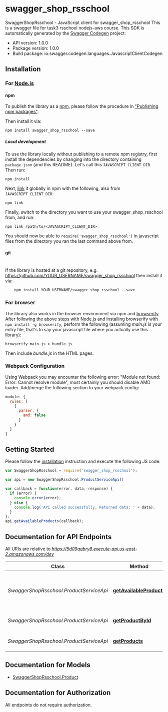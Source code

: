 # swagger_shop_rsschool

SwaggerShopRsschool - JavaScript client for swagger_shop_rsschool
This is a swagger file for task3 rsschool nodejs-aws course.
This SDK is automatically generated by the [Swagger Codegen](https://github.com/swagger-api/swagger-codegen) project:

- API version: 1.0.0
- Package version: 1.0.0
- Build package: io.swagger.codegen.languages.JavascriptClientCodegen

## Installation

### For [Node.js](https://nodejs.org/)

#### npm

To publish the library as a [npm](https://www.npmjs.com/),
please follow the procedure in ["Publishing npm packages"](https://docs.npmjs.com/getting-started/publishing-npm-packages).

Then install it via:

```shell
npm install swagger_shop_rsschool --save
```

##### Local development

To use the library locally without publishing to a remote npm registry, first install the dependencies by changing 
into the directory containing `package.json` (and this README). Let's call this `JAVASCRIPT_CLIENT_DIR`. Then run:

```shell
npm install
```

Next, [link](https://docs.npmjs.com/cli/link) it globally in npm with the following, also from `JAVASCRIPT_CLIENT_DIR`:

```shell
npm link
```

Finally, switch to the directory you want to use your swagger_shop_rsschool from, and run:

```shell
npm link /path/to/<JAVASCRIPT_CLIENT_DIR>
```

You should now be able to `require('swagger_shop_rsschool')` in javascript files from the directory you ran the last 
command above from.

#### git
#
If the library is hosted at a git repository, e.g.
https://github.com/YOUR_USERNAME/swagger_shop_rsschool
then install it via:

```shell
    npm install YOUR_USERNAME/swagger_shop_rsschool --save
```

### For browser

The library also works in the browser environment via npm and [browserify](http://browserify.org/). After following
the above steps with Node.js and installing browserify with `npm install -g browserify`,
perform the following (assuming *main.js* is your entry file, that's to say your javascript file where you actually 
use this library):

```shell
browserify main.js > bundle.js
```

Then include *bundle.js* in the HTML pages.

### Webpack Configuration

Using Webpack you may encounter the following error: "Module not found: Error:
Cannot resolve module", most certainly you should disable AMD loader. Add/merge
the following section to your webpack config:

```javascript
module: {
  rules: [
    {
      parser: {
        amd: false
      }
    }
  ]
}
```

## Getting Started

Please follow the [installation](#installation) instruction and execute the following JS code:

```javascript
var SwaggerShopRsschool = require('swagger_shop_rsschool');

var api = new SwaggerShopRsschool.ProductServiceApi()

var callback = function(error, data, response) {
  if (error) {
    console.error(error);
  } else {
    console.log('API called successfully. Returned data: ' + data);
  }
};
api.getAvailableProducts(callback);

```

## Documentation for API Endpoints

All URIs are relative to *https://5d09qqbry8.execute-api.us-east-2.amazonaws.com/dev*

Class | Method | HTTP request | Description
------------ | ------------- | ------------- | -------------
*SwaggerShopRsschool.ProductServiceApi* | [**getAvailableProducts**](docs/ProductServiceApi.md#getAvailableProducts) | **GET** /products/available | get a list of products that have some products in stock
*SwaggerShopRsschool.ProductServiceApi* | [**getProductById**](docs/ProductServiceApi.md#getProductById) | **GET** /products/{id} | Find product by ID
*SwaggerShopRsschool.ProductServiceApi* | [**getProducts**](docs/ProductServiceApi.md#getProducts) | **GET** /products | get a full list of products


## Documentation for Models

 - [SwaggerShopRsschool.Product](docs/Product.md)


## Documentation for Authorization

 All endpoints do not require authorization.

